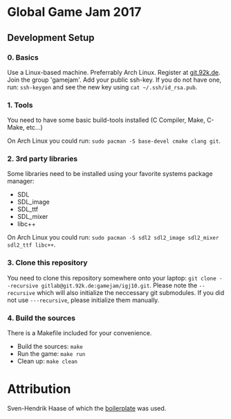 # Global Game Jam 2017

## Development Setup

### 0. Basics

Use a Linux-based machine. Preferrably Arch Linux. Register at [git.92k.de](https://git.92k.de/). Join the group 'gamejam'. Add your public ssh-key.
If you do not have one, run: ```ssh-keygen``` and see the new key using ```cat ~/.ssh/id_rsa.pub```.

### 1. Tools

You need to have some basic build-tools installed (C Compiler, Make, C-Make, etc...)

On Arch Linux you could run: ```sudo pacman -S base-devel cmake clang git```.


### 2. 3rd party libraries

Some libraries need to be installed using your favorite systems package manager:

- SDL
- SDL_image
- SDL_ttf
- SDL_mixer
- libc++

On Arch Linux you could run: ```sudo pacman -S sdl2 sdl2_image sdl2_mixer sdl2_ttf libc++```.

### 3. Clone this repository

You need to clone this repository somewhere onto your laptop: ```git clone --recursive gitlab@git.92k.de:gamejam/igj10.git```.
Please note the ```--recursive``` which will also initialize the neccessary git submodules. If you did not use ```---recursive```, please initialize them manually.

### 4. Build the sources

There is a Makefile included for your convenience. 

 - Build the sources: ```make```
 - Run the game: ```make run```
 - Clean up: ```make clean```

# Attribution

Sven-Hendrik Haase of which the [boilerplate](https://github.com/svenstaro/innojam9) was used.
